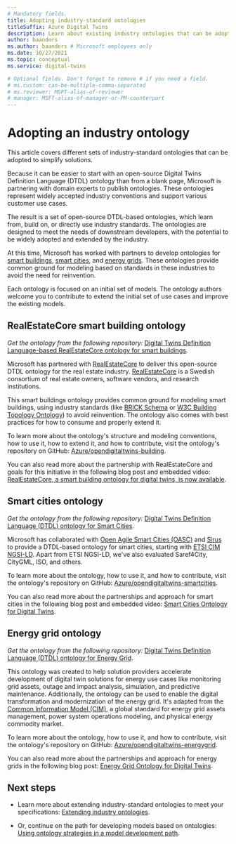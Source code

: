 ```yaml
---
# Mandatory fields.
title: Adopting industry-standard ontologies
titleSuffix: Azure Digital Twins
description: Learn about existing industry ontologies that can be adopted for Azure Digital Twins
author: baanders
ms.author: baanders # Microsoft employees only
ms.date: 10/27/2021
ms.topic: conceptual
ms.service: digital-twins

# Optional fields. Don't forget to remove # if you need a field.
# ms.custom: can-be-multiple-comma-separated
# ms.reviewer: MSFT-alias-of-reviewer
# manager: MSFT-alias-of-manager-or-PM-counterpart
---
```


# Adopting an industry ontology

This article covers different sets of industry-standard ontologies that can be adopted to simplify solutions.

Because it can be easier to start with an open-source Digital Twins Definition Language (DTDL) ontology than from a blank page, Microsoft is partnering with domain experts to publish ontologies. These ontologies represent widely accepted industry conventions and support various customer use cases. 

The result is a set of open-source DTDL-based ontologies, which learn from, build on, or directly use industry standards. The ontologies are designed to meet the needs of downstream developers, with the potential to be widely adopted and extended by the industry.

At this time, Microsoft has worked with partners to develop ontologies for [smart buildings](#realestatecore-smart-building-ontology), [smart cities](#smart-cities-ontology), and [energy grids](#energy-grid-ontology). These ontologies provide common ground for modeling based on standards in these industries to avoid the need for reinvention. 

Each ontology is focused on an initial set of models. The ontology authors welcome you to contribute to extend the initial set of use cases and improve the existing models. 

## RealEstateCore smart building ontology

*Get the ontology from the following repository:* [Digital Twins Definition Language-based RealEstateCore ontology for smart buildings](https://github.com/Azure/opendigitaltwins-building).

Microsoft has partnered with [RealEstateCore](https://www.realestatecore.io/) to deliver this open-source DTDL ontology for the real estate industry. [RealEstateCore](https://www.realestatecore.io/) is a Swedish consortium of real estate owners, software vendors, and research institutions.

This smart buildings ontology provides common ground for modeling smart buildings, using industry standards (like [BRICK Schema](https://brickschema.org/ontology/) or [W3C Building Topology Ontology](https://w3c-lbd-cg.github.io/bot/index.html)) to avoid reinvention. The ontology also comes with best practices for how to consume and properly extend it. 

To learn more about the ontology's structure and modeling conventions, how to use it, how to extend it, and how to contribute, visit the ontology's repository on GitHub: [Azure/opendigitaltwins-building](https://github.com/Azure/opendigitaltwins-building). 

You can also read more about the partnership with RealEstateCore and goals for this initiative in the following blog post and embedded video: [RealEstateCore, a smart building ontology for digital twins, is now available](https://techcommunity.microsoft.com/t5/internet-of-things/realestatecore-a-smart-building-ontology-for-digital-twins-is/ba-p/1914794).

## Smart cities ontology

*Get the ontology from the following repository:* [Digital Twins Definition Language (DTDL) ontology for Smart Cities](https://github.com/Azure/opendigitaltwins-smartcities).

Microsoft has collaborated with [Open Agile Smart Cities (OASC)](https://oascities.org/) and [Sirus](https://sirus.be/) to provide a DTDL-based ontology for smart cities, starting with [ETSI CIM NGSI-LD](https://www.etsi.org/committee/cim). Apart from ETSI NGSI-LD, we've also evaluated Saref4City, CityGML, ISO, and others.

To learn more about the ontology, how to use it, and how to contribute, visit the ontology's repository on GitHub: [Azure/opendigitaltwins-smartcities](https://github.com/Azure/opendigitaltwins-smartcities). 

You can also read more about the partnerships and approach for smart cities in the following blog post and embedded video: [Smart Cities Ontology for Digital Twins](https://techcommunity.microsoft.com/t5/internet-of-things/smart-cities-ontology-for-digital-twins/ba-p/2166585).

## Energy grid ontology

*Get the ontology from the following repository:* [Digital Twins Definition Language (DTDL) ontology for Energy Grid](https://github.com/Azure/opendigitaltwins-energygrid/).

This ontology was created to help solution providers accelerate development of digital twin solutions for energy use cases like monitoring grid assets, outage and impact analysis, simulation, and predictive maintenance. Additionally, the ontology can be used to enable the digital transformation and modernization of the energy grid. It's adapted from the [Common Information Model (CIM)](https://cimug.ucaiug.org/), a global standard for energy grid assets management, power system operations modeling, and physical energy commodity market.

To learn more about the ontology, how to use it, and how to contribute, visit the ontology's repository on GitHub: [Azure/opendigitaltwins-energygrid](https://github.com/Azure/opendigitaltwins-energygrid/). 

You can also read more about the partnerships and approach for energy grids in the following blog post: [Energy Grid Ontology for Digital Twins](https://techcommunity.microsoft.com/t5/internet-of-things/energy-grid-ontology-for-digital-twins-is-now-available/ba-p/2325134).

## Next steps

* Learn more about extending industry-standard ontologies to meet your specifications: [Extending industry ontologies](concepts-ontologies-extend.md).

* Or, continue on the path for developing models based on ontologies: [Using ontology strategies in a model development path](concepts-ontologies.md#using-ontology-strategies-in-a-model-development-path).
